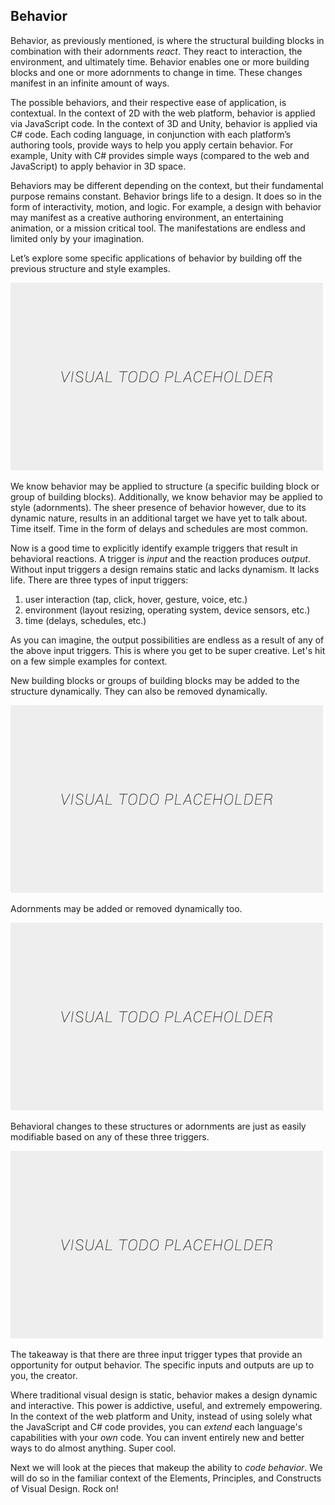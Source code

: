 ## Behavior

Behavior, as previously mentioned, is where the structural building blocks in combination with their adornments *react*. They react to interaction, the environment, and ultimately time. Behavior enables one or more building blocks and one or more adornments to change in time. These changes manifest in an infinite amount of ways.

The possible behaviors, and their respective ease of application, is contextual. In the context of 2D with the web platform, behavior is applied via JavaScript code. In the context of 3D and Unity, behavior is applied via C# code. Each coding language, in conjunction with each platform’s authoring tools, provide ways to help you apply certain behavior. For example, Unity with C# provides simple ways (compared to the web and JavaScript) to apply behavior in 3D space.

Behaviors may be different depending on the context, but their fundamental purpose remains constant. Behavior brings life to a design. It does so in the form of interactivity, motion, and logic. For example, a design with behavior may manifest as a creative authoring environment, an entertaining animation, or a mission critical tool. The manifestations are endless and limited only by your imagination.

Let’s explore some specific applications of behavior by building off the previous structure and style examples.

![TODO - (structural, styles, logical)](../assets/img/visual-todo-placeholder.jpg "TODO - (structural, styles, logical)")

We know behavior may be applied to structure (a specific building block or group of building blocks). Additionally, we know behavior may be applied to style (adornments). The sheer presence of behavior however, due to its dynamic nature, results in an additional target we have yet to talk about. Time itself. Time in the form of delays and schedules are most common.

Now is a good time to explicitly identify example triggers that result in behavioral reactions. A trigger is *input* and the reaction produces *output*. Without input triggers a design remains static and lacks dynamism. It lacks life. There are three types of input triggers:

1. user interaction (tap, click, hover, gesture, voice, etc.)
2. environment (layout resizing, operating system, device sensors, etc.)
3. time (delays, schedules, etc.)

As you can imagine, the output possibilities are endless as a result of any of the above input triggers. This is where you get to be super creative. Let's hit on a few simple examples for context.

New building blocks or groups of building blocks may be added to the structure dynamically. They can also be removed dynamically.

![TODO - Structural add/remove](../assets/img/visual-todo-placeholder.jpg "TODO - Structural add/remove")

Adornments may be added or removed dynamically too.

![TODO - Style add/remove](../assets/img/visual-todo-placeholder.jpg "TODO - Style add/remove")

Behavioral changes to these structures or adornments are just as easily modifiable based on any of these three triggers.

![TODO - Behavior change](../assets/img/visual-todo-placeholder.jpg "TODO - Behavior change")

The takeaway is that there are three input trigger types that provide an opportunity for output behavior. The specific inputs and outputs are up to you, the creator.

Where traditional visual design is static, behavior makes a design dynamic and interactive. This power is addictive, useful, and extremely empowering. In the context of the web platform and Unity, instead of using solely what the JavaScript and C# code provides, you can *extend* each language's capabilities with your *own* code. You can invent entirely new and better ways to do almost anything. Super cool.

Next we will look at the pieces that makeup the ability to *code behavior*. We will do so in the familiar context of the Elements, Principles, and Constructs of Visual Design. Rock on!
